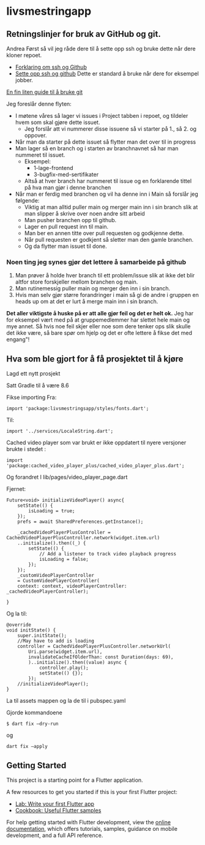 # livsmestringapp

## Retningslinjer for bruk av GitHub og git.

Andrea Først så vil jeg råde dere til å sette opp ssh og bruke dette når dere kloner repoet.

- [Forklaring om ssh og Github](https://docs.github.com/en/authentication/connecting-to-github-with-ssh/about-ssh)
- [Sette opp ssh og github](https://docs.github.com/en/authentication/connecting-to-github-with-ssh/adding-a-new-ssh-key-to-your-github-account?platform=mac)
Dette er standard å bruke når dere for eksempel jobber.

[En fin liten guide til å bruke git](https://rogerdudler.github.io/git-guide/)

Jeg foreslår denne flyten:

- I møtene våres så lager vi issues i Project tabben i repoet, og tildeler hvem som skal gjøre dette issuet.
    - Jeg forslår att vi nummerer disse issuene så vi starter på 1., så 2. og oppover.
- Når man da starter på dette issuet så flytter man det over til in progress
- Man lager så en branch og i starten av branchnavnet så har man nummeret til issuet.
  - Eksempel:
    - 1-lage-frontend
    - 3-bugfix-med-sertifikater
  - Altså at hver branch har nummeret til issue og en forklarende tittel på hva man gjør i denne branchen
- Når man er ferdig med branchen og vil ha denne inn i Main så forslår jeg følgende:
  - Viktig at man alltid puller main og merger main inn i sin branch slik at man slipper å skrive over noen andre sitt arbeid
  - Man pusher branchen opp til github.
  - Lager en pull request inn til main.
  - Man ber en annen titte over pull requesten og godkjenne dette.
  - Når pull requesten er godkjent så sletter man den gamle branchen.
  - Og da flytter man issuet til done.
### Noen ting jeg synes gjør det lettere å samarbeide på github

1. Man prøver å holde hver branch til ett problem/issue slik at ikke det blir altfor store forskjeller mellom branchen og main.
2. Man rutinemessig puller main og merger den inn i sin branch.
3. Hvis man selv gjør større forandringer i main så gi de andre i gruppen en heads up om at det er lurt å merge main inn i sin branch.

**Det aller viktigste å huske på er att alle gjør feil og det er helt ok.** Jeg har for eksempel vært med på at gruppemedlemmer har slettet hele main og mye annet. Så hvis noe feil skjer eller noe som dere tenker ops slik skulle det ikke være, så bare spør om hjelp og det er ofte lettere å fikse det med engang"!

## Hva som ble gjort for å få prosjektet til å kjøre
Lagd ett nytt prosjekt

Satt Gradle til å være 8.6

Fikse importing
Fra:
````
import 'package:livsmestringsapp/styles/fonts.dart';
````
Til:
````
import '../services/LocaleString.dart';
````

Cached video player som var brukt er ikke oppdatert til nyere versjoner brukte i stedet : 
````
import 'package:cached_video_player_plus/cached_video_player_plus.dart';
````
Og forandret I lib/pages/video_player_page.dart

Fjernet:
````
Future<void> initializeVideoPlayer() async{
    setState(() {
        isLoading = true;
    });
    prefs = await SharedPreferences.getInstance();

    _cachedVideoPlayerPlusController = CachedVideoPlayerPlusController.network(widget.item.url)
    ..initialize().then((_) {
        setState(() {
            // Add a listener to track video playback progress
            isLoading = false;
        });
    });
    _customVideoPlayerController
    = CustomVideoPlayerController(
    context: context, videoPlayerController: _cachedVideoPlayerController);

}
````
Og la til:
````
@override
void initState() {
    super.initState();
    //May have to add is loading
    controller = CachedVideoPlayerPlusController.networkUrl(
        Uri.parse(widget.item.url),
        invalidateCacheIfOlderThan: const Duration(days: 69),
        )..initialize().then((value) async {
            controller.play();
            setState(() {});
        });
    //initializeVideoPlayer();
}
````

La til assets mappen og la de til i pubspec.yaml

Gjorde kommandoene 
````
$ dart fix —dry-run 
````
og 
````
dart fix —apply
````

## Getting Started

This project is a starting point for a Flutter application.

A few resources to get you started if this is your first Flutter project:

- [Lab: Write your first Flutter app](https://docs.flutter.dev/get-started/codelab)
- [Cookbook: Useful Flutter samples](https://docs.flutter.dev/cookbook)

For help getting started with Flutter development, view the
[online documentation](https://docs.flutter.dev/), which offers tutorials,
samples, guidance on mobile development, and a full API reference.
